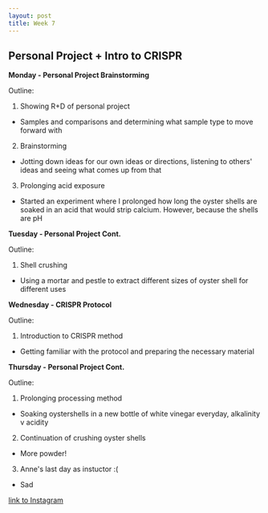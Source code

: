 ```yaml
---
layout: post
title: Week 7
---
```


## Personal Project + Intro to CRISPR


**Monday - Personal Project Brainstorming**

Outline:

1. Showing R+D of personal project
- Samples and comparisons and determining what sample type to move forward with
2. Brainstorming
- Jotting down ideas for our own ideas or directions, listening to others' ideas and seeing what comes up from that 
3. Prolonging acid exposure
- Started an experiment where I prolonged how long the oyster shells are soaked in an acid that would strip calcium. However, because the shells are pH  


**Tuesday - Personal Project Cont.**

Outline:

1. Shell crushing 
- Using a mortar and pestle to extract different sizes of oyster shell for different uses



**Wednesday - CRISPR Protocol**

Outline:

1. Introduction to CRISPR method
- Getting familiar with the protocol and preparing the necessary material


**Thursday - Personal Project Cont.**

Outline:

1. Prolonging processing method
- Soaking oystershells in a new bottle of white vinegar everyday, alkalinity v acidity 
2. Continuation of crushing oyster shells
- More powder!
3. Anne's last day as instuctor :( 
- Sad


[link to Instagram ](https://www.instagram.com/carolina.minana/)